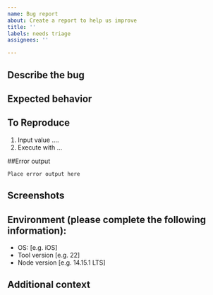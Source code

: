 ```yaml
---
name: Bug report
about: Create a report to help us improve
title: ''
labels: needs triage
assignees: ''

---
```


## Describe the bug
<!-- A clear and concise description of what the bug is. -->

## Expected behavior
<!-- A clear and concise description of what you expected to happen. -->

## To Reproduce
<!-- Steps to reproduce the behavior: -->

1. Input value ....
2. Execute with ...

##Error output
<!-- Please past any error output you have -->

```
Place error output here
```

## Screenshots
<!-- If applicable, add screenshots to help explain your problem. -->

## Environment (please complete the following information):

- OS: [e.g. iOS]
- Tool version [e.g. 22]
- Node version [e.g. 14.15.1 LTS]


## Additional context
<!-- Add any other context about the problem here. -->

